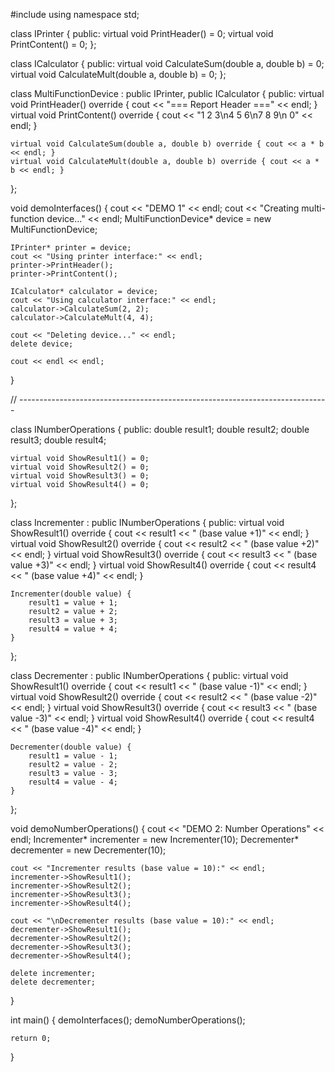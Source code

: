 #include <iostream>
using namespace std;


class IPrinter {
public:
    virtual void PrintHeader() = 0;
    virtual void PrintContent() = 0;
};


class ICalculator {
public:
    virtual void CalculateSum(double a, double b) = 0;
    virtual void CalculateMult(double a, double b) = 0;
};


class MultiFunctionDevice : public IPrinter,
                           public ICalculator {
public:
    virtual void PrintHeader() override { cout << "=== Report Header ===" << endl; }
    virtual void PrintContent() override { cout << "1 2 3\n4 5 6\n7 8 9\n  0" << endl; }

    virtual void CalculateSum(double a, double b) override { cout << a * b << endl; }
    virtual void CalculateMult(double a, double b) override { cout << a * b << endl; }
};

void demoInterfaces() {
    cout << "DEMO 1" << endl;
    cout << "Creating multi-function device..." << endl;
    MultiFunctionDevice* device = new MultiFunctionDevice;

    IPrinter* printer = device;
    cout << "Using printer interface:" << endl;
    printer->PrintHeader();
    printer->PrintContent();

    ICalculator* calculator = device;
    cout << "Using calculator interface:" << endl;
    calculator->CalculateSum(2, 2);
    calculator->CalculateMult(4, 4);

    cout << "Deleting device..." << endl;
    delete device;

    cout << endl << endl;
}

// -----------------------------------------------------------------------------


class INumberOperations {
public:
    double result1;
    double result2;
    double result3;
    double result4;

    virtual void ShowResult1() = 0;
    virtual void ShowResult2() = 0;
    virtual void ShowResult3() = 0;
    virtual void ShowResult4() = 0;
};

class Incrementer : public INumberOperations {
public:
    virtual void ShowResult1() override { cout << result1 << " (base value +1)" << endl; }
    virtual void ShowResult2() override { cout << result2 << " (base value +2)" << endl; }
    virtual void ShowResult3() override { cout << result3 << " (base value +3)" << endl; }
    virtual void ShowResult4() override { cout << result4 << " (base value +4)" << endl; }

    Incrementer(double value) {
        result1 = value + 1;
        result2 = value + 2;
        result3 = value + 3;
        result4 = value + 4;
    }
};

class Decrementer : public INumberOperations {
public:
    virtual void ShowResult1() override { cout << result1 << " (base value -1)" << endl; }
    virtual void ShowResult2() override { cout << result2 << " (base value -2)" << endl; }
    virtual void ShowResult3() override { cout << result3 << " (base value -3)" << endl; }
    virtual void ShowResult4() override { cout << result4 << " (base value -4)" << endl; }

    Decrementer(double value) {
        result1 = value - 1;
        result2 = value - 2;
        result3 = value - 3;
        result4 = value - 4;
    }
};

void demoNumberOperations() {
    cout << "DEMO 2: Number Operations" << endl;
    Incrementer* incrementer = new Incrementer(10);
    Decrementer* decrementer = new Decrementer(10);

    cout << "Incrementer results (base value = 10):" << endl;
    incrementer->ShowResult1();
    incrementer->ShowResult2();
    incrementer->ShowResult3();
    incrementer->ShowResult4();

    cout << "\nDecrementer results (base value = 10):" << endl;
    decrementer->ShowResult1();
    decrementer->ShowResult2();
    decrementer->ShowResult3();
    decrementer->ShowResult4();

    delete incrementer;
    delete decrementer;
}

int main() {
    demoInterfaces();
    demoNumberOperations();

    return 0;
}
